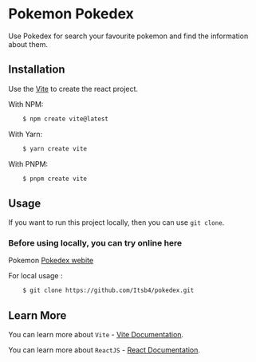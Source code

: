 # Pokemon Pokedex

Use Pokedex for search your favourite pokemon and find the information about them.

## Installation

Use the [Vite](https://vitejs.dev/) to create the react project.

With NPM:

```bash
    $ npm create vite@latest
```

With Yarn:

```bash
    $ yarn create vite
```

With PNPM:

```bash
    $ pnpm create vite
```

## Usage

If you want to run this project locally, then you can use `git clone`.

### Before using locally, you can try online here

Pokemon [Pokedex webite](https://professor-pokedex-app.netlify.app/)

For local usage :

```bash
    $ git clone https://github.com/Itsb4/pokedex.git
```

## Learn More

You can learn more about `Vite` - [Vite Documentation](https://vitejs.dev/).

You can learn more about `ReactJS` - [React Documentation](https://react.dev/).
